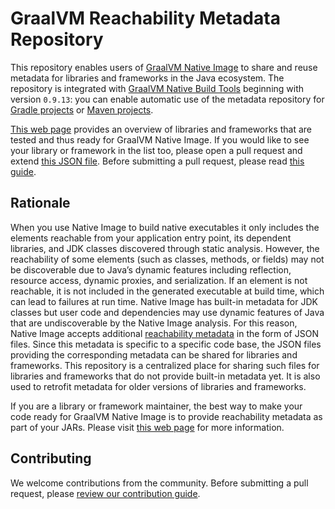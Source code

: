 # GraalVM Reachability Metadata Repository

This repository enables users of [GraalVM Native Image](https://www.graalvm.org/latest/reference-manual/native-image/) to share and reuse metadata for libraries and frameworks in the Java ecosystem.
The repository is integrated with [GraalVM Native Build Tools](https://github.com/graalvm/native-build-tools) beginning with version `0.9.13`:
you can enable automatic use of the metadata repository for [Gradle projects](https://graalvm.github.io/native-build-tools/latest/gradle-plugin.html#metadata-support) or [Maven projects](https://graalvm.github.io/native-build-tools/latest/maven-plugin.html#metadata-support).

[This web page](https://www.graalvm.org/native-image/libraries-and-frameworks/) provides an overview of libraries and frameworks that are tested and thus ready for GraalVM Native Image.
If you would like to see your library or framework in the list too, please open a pull request and extend [this JSON file](https://github.com/oracle/graalvm-reachability-metadata/blob/master/library-and-framework-list.json).
Before submitting a pull request, please read [this guide](./CONTRIBUTING.md#tested-libraries-and-frameworks).

## Rationale

When you use Native Image to build native executables it only includes the elements reachable from your application entry point, its dependent libraries, and JDK classes discovered through static analysis.
However, the reachability of some elements (such as classes, methods, or fields) may not be discoverable due to Java’s dynamic features including reflection, resource access, dynamic proxies, and serialization.
If an element is not reachable, it is not included in the generated executable at build time, which can lead to failures at run time.
Native Image has built-in metadata for JDK classes but user code and dependencies may use dynamic features of Java that are undiscoverable by the Native Image analysis.
For this reason, Native Image accepts additional [reachability metadata](https://www.graalvm.org/reference-manual/native-image/metadata/) in the form of JSON files.
Since this metadata is specific to a specific code base, the JSON files providing the corresponding metadata can be shared for libraries and frameworks.
This repository is a centralized place for sharing such files for libraries and frameworks that do not provide built-in metadata yet.
It is also used to retrofit metadata for older versions of libraries and frameworks.

If you are a library or framework maintainer, the best way to make your code ready for GraalVM Native Image is to provide reachability metadata as part of your JARs.
Please visit [this web page](https://www.graalvm.org/latest/reference-manual/native-image/metadata/) for more information.

## Contributing

We welcome contributions from the community.
Before submitting a pull request, please [review our contribution guide](./CONTRIBUTING.md).
